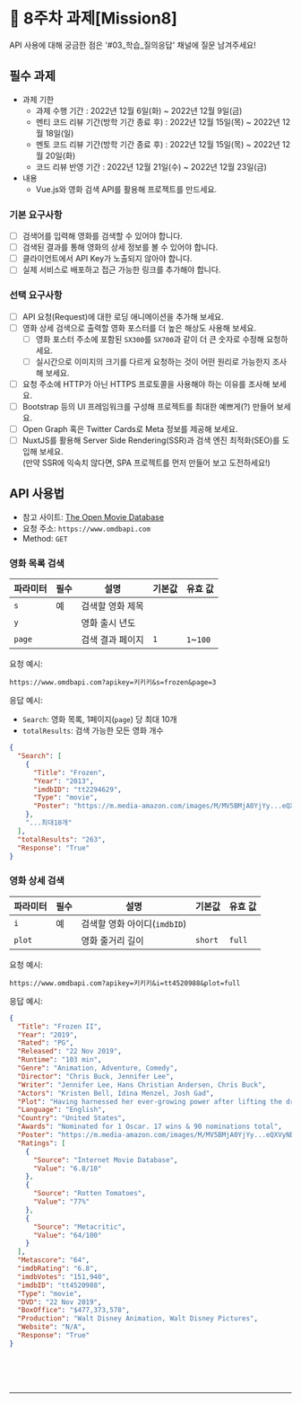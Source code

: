 # 📌 8주차 과제[Mission8]

API 사용에 대해 궁금한 점은 '#03_학습_질의응답' 채널에 질문 남겨주세요!

## 필수 과제
- 과제 기한
  - 과제 수행 기간 : 2022년 12월 6일(화) ~ 2022년 12월 9일(금)
  - 멘티 코드 리뷰 기간(방학 기간 종료 후) : 2022년 12월 15일(목) ~ 2022년 12월 18일(일)
  - 멘토 코드 리뷰 기간(방학 기간 종료 후) : 2022년 12월 15일(목) ~ 2022년 12월 20일(화)
  - 코드 리뷰 반영 기간 : 2022년 12월 21일(수) ~ 2022년 12월 23일(금)
- 내용
  - Vue.js와 영화 검색 API를 활용해 프로젝트를 만드세요.

### 기본 요구사항

- [ ] 검색어를 입력해 영화를 검색할 수 있어야 합니다.
- [ ] 검색된 결과를 통해 영화의 상세 정보를 볼 수 있어야 합니다.
- [ ] 클라이언트에서 API Key가 노출되지 않아야 합니다.
- [ ] 실제 서비스로 배포하고 접근 가능한 링크를 추가해야 합니다.

### 선택 요구사항

- [ ] API 요청(Request)에 대한 로딩 애니메이션을 추가해 보세요.
- [ ] 영화 상세 검색으로 출력할 영화 포스터를 더 높은 해상도 사용해 보세요.
  - [ ] 영화 포스터 주소에 포함된 `SX300`를 `SX700`과 같이 더 큰 숫자로 수정해 요청하세요.
  - [ ] 실시간으로 이미지의 크기를 다르게 요청하는 것이 어떤 원리로 가능한지 조사해 보세요.
- [ ] 요청 주소에 HTTP가 아닌 HTTPS 프로토콜을 사용해야 하는 이유를 조사해 보세요.
- [ ] Bootstrap 등의 UI 프레임워크를 구성해 프로젝트를 최대한 예쁘게(?) 만들어 보세요.
- [ ] Open Graph 혹은 Twitter Cards로 Meta 정보를 제공해 보세요.
- [ ] NuxtJS를 활용해 Server Side Rendering(SSR)과 검색 엔진 최적화(SEO)를 도입해 보세요.  
     (만약 SSR에 익숙치 않다면, SPA 프로젝트를 먼저 만들어 보고 도전하세요!)

## API 사용법

- 참고 사이트: [The Open Movie Database](http://www.omdbapi.com/)
- 요청 주소: `https://www.omdbapi.com`
- Method: `GET`

### 영화 목록 검색

파라미터 | 필수 | 설명 | 기본값 | 유효 값
--|--|--|--|--
`s` | 예 | 검색할 영화 제목 | | 
`y` | | 영화 출시 년도 | | 
`page` | | 검색 결과 페이지 | `1` | `1`~`100`

요청 예시: 

```url
https://www.omdbapi.com?apikey=키키키&s=frozen&page=3
```

응답 예시: 

- `Search`: 영화 목록, 1페이지(`page`) 당 최대 10개
- `totalResults`: 검색 가능한 모든 영화 개수

```json
{
  "Search": [
    {
      "Title": "Frozen",
      "Year": "2013",
      "imdbID": "tt2294629",
      "Type": "movie",
      "Poster": "https://m.media-amazon.com/images/M/MV5BMjA0YjYy...eQXVyNDg4NjY5OTQ@._V1_SX300.jpg"
    },
    "...최대10개"
  ],
  "totalResults": "263",
  "Response": "True"
}
```

### 영화 상세 검색

파라미터 | 필수 | 설명 | 기본값 | 유효 값
--|--|--|--|--
`i` | 예 | 검색할 영화 아이디(`imdbID`) | | 
`plot` | | 영화 줄거리 길이 | `short` | `full` 

요청 예시: 

```url
https://www.omdbapi.com?apikey=키키키&i=tt4520988&plot=full
```

응답 예시:

```json
{
  "Title": "Frozen II",
  "Year": "2019",
  "Rated": "PG",
  "Released": "22 Nov 2019",
  "Runtime": "103 min",
  "Genre": "Animation, Adventure, Comedy",
  "Director": "Chris Buck, Jennifer Lee",
  "Writer": "Jennifer Lee, Hans Christian Andersen, Chris Buck",
  "Actors": "Kristen Bell, Idina Menzel, Josh Gad",
  "Plot": "Having harnessed her ever-growing power after lifting the dreadful curse of the eternal winter in Frozen (2013),",
  "Language": "English",
  "Country": "United States",
  "Awards": "Nominated for 1 Oscar. 17 wins & 90 nominations total",
  "Poster": "https://m.media-amazon.com/images/M/MV5BMjA0YjYy...eQXVyNDg4NjY5OTQ@._V1_SX300.jpg",
  "Ratings": [
    {
      "Source": "Internet Movie Database",
      "Value": "6.8/10"
    },
    {
      "Source": "Rotten Tomatoes",
      "Value": "77%"
    },
    {
      "Source": "Metacritic",
      "Value": "64/100"
    }
  ],
  "Metascore": "64",
  "imdbRating": "6.8",
  "imdbVotes": "151,940",
  "imdbID": "tt4520988",
  "Type": "movie",
  "DVD": "22 Nov 2019",
  "BoxOffice": "$477,373,578",
  "Production": "Walt Disney Animation, Walt Disney Pictures",
  "Website": "N/A",
  "Response": "True"
}
```

<br/>
<br/>
<br/>

---

<br/>
<br/>
<br/>
